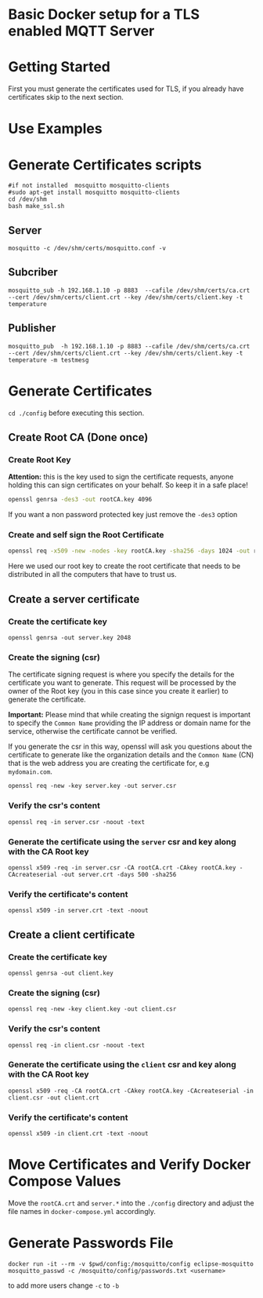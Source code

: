 # Basic Docker setup for a TLS enabled MQTT Server

# Getting Started

First you must generate the certificates used for TLS, if you already have certificates skip to the next section.

# Use Examples
# Generate Certificates scripts
```
#if not installed  mosquitto mosquitto-clients 
#sudo apt-get install mosquitto mosquitto-clients
cd /dev/shm
bash make_ssl.sh
```

## Server
```
mosquitto -c /dev/shm/certs/mosquitto.conf -v 
```

## Subcriber
```
mosquitto_sub -h 192.168.1.10 -p 8883  --cafile /dev/shm/certs/ca.crt --cert /dev/shm/certs/client.crt --key /dev/shm/certs/client.key -t temperature
```
## Publisher
```
mosquitto_pub  -h 192.168.1.10 -p 8883 --cafile /dev/shm/certs/ca.crt --cert /dev/shm/certs/client.crt --key /dev/shm/certs/client.key -t temperature -m testmesg 
```


# Generate Certificates

`cd ./config` before executing this section.

## Create Root CA (Done once)

### Create Root Key

**Attention:** this is the key used to sign the certificate requests, anyone holding this can sign certificates on your behalf. So keep it in a safe place!

```bash
openssl genrsa -des3 -out rootCA.key 4096
```

If you want a non password protected key just remove the `-des3` option


### Create and self sign the Root Certificate

```bash
openssl req -x509 -new -nodes -key rootCA.key -sha256 -days 1024 -out rootCA.crt
```

Here we used our root key to create the root certificate that needs to be distributed in all the computers that have to trust us.


## Create a server certificate

### Create the certificate key

```
openssl genrsa -out server.key 2048
```

### Create the signing  (csr)

The certificate signing request is where you specify the details for the certificate you want to generate.
This request will be processed by the owner of the Root key (you in this case since you create it earlier) to generate the certificate.

**Important:** Please mind that while creating the signign request is important to specify the `Common Name` providing the IP address or domain name for the service, otherwise the certificate cannot be verified.

If you generate the csr in this way, openssl will ask you questions about the certificate to generate like the organization details and the `Common Name` (CN) that is the web address you are creating the certificate for, e.g `mydomain.com`.

```
openssl req -new -key server.key -out server.csr
```


### Verify the csr's content

```
openssl req -in server.csr -noout -text
```

### Generate the certificate using the `server` csr and key along with the CA Root key

```
openssl x509 -req -in server.csr -CA rootCA.crt -CAkey rootCA.key -CAcreateserial -out server.crt -days 500 -sha256
```

### Verify the certificate's content

```
openssl x509 -in server.crt -text -noout
```

## Create a client certificate

### Create the certificate key

```
openssl genrsa -out client.key
```

### Create the signing  (csr)

```
openssl req -new -key client.key -out client.csr
```

### Verify the csr's content

```
openssl req -in client.csr -noout -text
```

### Generate the certificate using the `client` csr and key along with the CA Root key

```
openssl x509 -req -CA rootCA.crt -CAkey rootCA.key -CAcreateserial -in client.csr -out client.crt
```

### Verify the certificate's content

```
openssl x509 -in client.crt -text -noout
```

# Move Certificates and Verify Docker Compose Values

Move the `rootCA.crt` and `server.*` into the `./config` directory and adjust the file names in `docker-compose.yml` accordingly.

# Generate Passwords File

`docker run -it --rm -v $pwd/config:/mosquitto/config eclipse-mosquitto mosquitto_passwd -c /mosquitto/config/passwords.txt <username>`

to add more users change `-c` to `-b`


